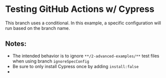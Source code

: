 # Testing GitHub Actions w/ Cypress

This branch uses a conditional. In this example, a specific configuration will run based on the branch name. 

## Notes:
- The intended behavior is to ignore `**/2-advanced-examples/**` test files when using branch `ignoreSpecConfig`
- Be sure to only install Cypress once by adding `install:false`
- 